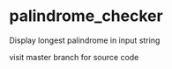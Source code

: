# palindrome_checker
Display longest palindrome in input string

visit master branch for source code

